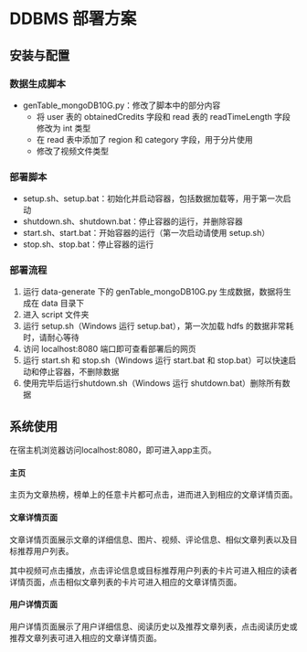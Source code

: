 # DDBMS 部署方案

## 安装与配置

### 数据生成脚本

* genTable_mongoDB10G.py：修改了脚本中的部分内容
  * 将 user 表的 obtainedCredits 字段和 read 表的 readTimeLength 字段修改为 int 类型
  * 在 read 表中添加了 region 和 category 字段，用于分片使用
  * 修改了视频文件类型

### 部署脚本

* setup.sh、setup.bat：初始化并启动容器，包括数据加载等，用于第一次启动
* shutdown.sh、shutdown.bat：停止容器的运行，并删除容器
* start.sh、start.bat：开始容器的运行（第一次启动请使用 setup.sh）
* stop.sh、stop.bat：停止容器的运行

### 部署流程

1. 运行 data-generate 下的 genTable_mongoDB10G.py 生成数据，数据将生成在 data 目录下
2. 进入 script 文件夹
3. 运行 setup.sh（Windows 运行 setup.bat），第一次加载 hdfs 的数据非常耗时，请耐心等待
4. 访问 localhost:8080 端口即可查看部署后的网页
5. 运行 start.sh 和 stop.sh（Windows 运行 start.bat 和 stop.bat）可以快速启动和停止容器，不删除数据
6. 使用完毕后运行shutdown.sh（Windows 运行 shutdown.bat）删除所有数据



## 系统使用

在宿主机浏览器访问localhost:8080，即可进入app主页。

#### 主页

主页为文章热榜，榜单上的任意卡片都可点击，进而进入到相应的文章详情页面。

#### 文章详情页面

文章详情页面展示文章的详细信息、图片、视频、评论信息、相似文章列表以及目标推荐用户列表。

其中视频可点击播放，点击评论信息或目标推荐用户列表的卡片可进入相应的读者详情页面，点击相似文章列表的卡片可进入相应的文章详情页面。

#### 用户详情页面

用户详情页面展示了用户详细信息、阅读历史以及推荐文章列表，点击阅读历史或推荐文章列表可进入相应的文章详情页面。